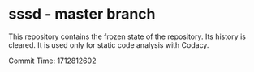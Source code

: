 # sssd - master branch

This repository contains the frozen state of the repository.
Its history is cleared. It is used only for static code
analysis with Codacy.

Commit Time: 1712812602